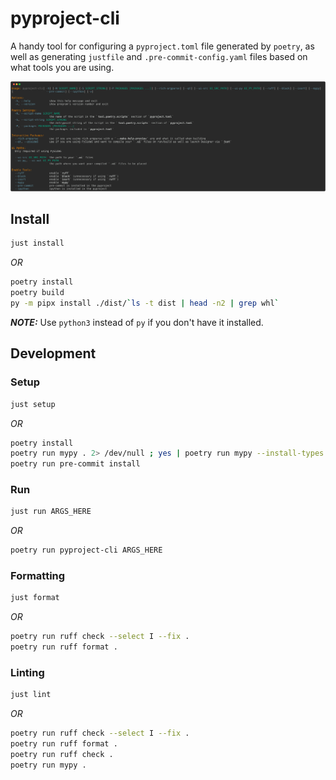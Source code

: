 # pyproject-cli
A handy tool for configuring a `pyproject.toml` file generated by `poetry`, as well as generating `justfile` and `.pre-commit-config.yaml` files based on what tools you are using.

![pyproject-cli --help](img/help.svg)

## Install
```bash
just install
```
*OR*
```bash
poetry install
poetry build
py -m pipx install ./dist/`ls -t dist | head -n2 | grep whl`
```
*__NOTE:__* Use `python3` instead of `py` if you don't have it installed.

## Development
### Setup
```bash
just setup
```
*OR*
```bash
poetry install
poetry run mypy . 2> /dev/null ; yes | poetry run mypy --install-types
poetry run pre-commit install
```

### Run
```bash
just run ARGS_HERE
```
*OR*
```bash
poetry run pyproject-cli ARGS_HERE
```

### Formatting
```bash
just format
```
*OR*
```bash
poetry run ruff check --select I --fix .
poetry run ruff format .
```

### Linting
```bash
just lint
```
*OR*
```bash
poetry run ruff check --select I --fix .
poetry run ruff format .
poetry run ruff check .
poetry run mypy .
```